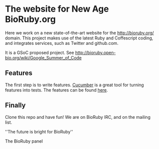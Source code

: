 # The website for New Age BioRuby.org

Here we work on a new state-of-the-art website for the
http://bioruby.org/ domain. This project makes use of the latest Ruby
and Coffescript coding, and integrates services, such as Twitter and
github.com.

It is a GSoC proposed project. See http://bioruby.open-bio.org/wiki/Google_Summer_of_Code

## Features

The first step is to write features. [Cucumber](http://cukes.info/)
is a great tool for turning features into tests. The features can be
found [here](https://github.com/pjotrp/NA-BioRuby.org/tree/master/features).

## Finally

Clone this repo and have fun! We are on BioRuby IRC, and on the mailing list.

''The future is bright for BioRuby''

The BioRuby panel




